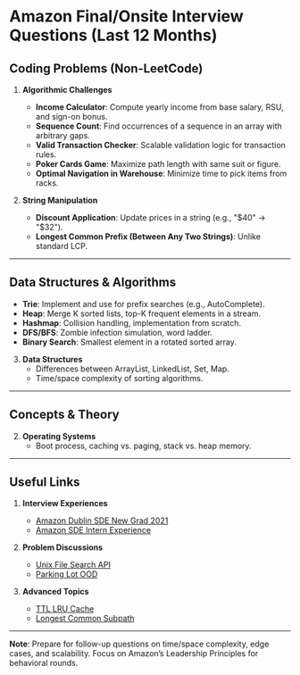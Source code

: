 # Amazon Final/Onsite Interview Questions (Last 12 Months)

## **Coding Problems (Non-LeetCode)**  
1. **Algorithmic Challenges**  
   - **Income Calculator**: Compute yearly income from base salary, RSU, and sign-on bonus.  
   - **Sequence Count**: Find occurrences of a sequence in an array with arbitrary gaps.  
   - **Valid Transaction Checker**: Scalable validation logic for transaction rules.  
   - **Poker Cards Game**: Maximize path length with same suit or figure.  
   - **Optimal Navigation in Warehouse**: Minimize time to pick items from racks.  


2. **String Manipulation**  
   - **Discount Application**: Update prices in a string (e.g., "$40" → "$32").  
   - **Longest Common Prefix (Between Any Two Strings)**: Unlike standard LCP.  

---

## **Data Structures & Algorithms**  
- **Trie**: Implement and use for prefix searches (e.g., AutoComplete).  
- **Heap**: Merge K sorted lists, top-K frequent elements in a stream.  
- **Hashmap**: Collision handling, implementation from scratch.  
- **DFS/BFS**: Zombie infection simulation, word ladder.  
- **Binary Search**: Smallest element in a rotated sorted array.  

3. **Data Structures**  
   - Differences between ArrayList, LinkedList, Set, Map.  
   - Time/space complexity of sorting algorithms.  

---

## **Concepts & Theory**  

2. **Operating Systems**  
   - Boot process, caching vs. paging, stack vs. heap memory.

---

## **Useful Links**  
1. **Interview Experiences**  
   - [Amazon Dublin SDE New Grad 2021](https://leetcode.com/discuss/interview-experience/1060893/Amazon-SDE-new-grad-2021-Dublin-Experience-or-Offer)  
   - [Amazon SDE Intern Experience](https://leetcode.com/discuss/interview-experience/521624/Bloomberg-or-Software-Engineering-Intern-or-London-or-January-2020-Offer/)  

2. **Problem Discussions**  
   - [Unix File Search API](https://leetcode.com/discuss/interview-question/609070/Amazon-OOD-Design-Unix-File-Search-API)  
   - [Parking Lot OOD](https://leetcode.com/discuss/interview-question/1590162/Amazon-Final-Interview-Questions-or-All-Combined-2021-or-SDE-and-New-Grad)  

3. **Advanced Topics**  
   - [TTL LRU Cache](https://leetcode.com/discuss/interview-question/284925/ttl-lru-cache)  
   - [Longest Common Subpath](https://leetcode.com/problems/longest-common-subpath/)  

--- 

**Note**: Prepare for follow-up questions on time/space complexity, edge cases, and scalability. Focus on Amazon’s Leadership Principles for behavioral rounds.